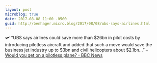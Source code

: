 ```yaml
---
layout: post
microblog: true
date: 2017-08-08 11:00 -0500
guid: http://benhager.micro.blog/2017/08/08/ubs-says-airlines.html
---
```

🛩 “UBS says airlines could save more than $26bn in pilot costs by introducing pilotless aircraft and added that such a move would save the business jet industry up to $3bn and civil helicopters about $2.1bn…” – [Would you get on a pilotless plane? - BBC News](http://www.bbc.com/news/business-40860911)
